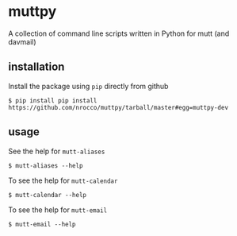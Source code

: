 muttpy
======

A collection of command line scripts written in Python for mutt (and davmail)


installation
------------

Install the package using `pip` directly from github

    $ pip install pip install https://github.com/nrocco/muttpy/tarball/master#egg=muttpy-dev


usage
-----

See the help for `mutt-aliases`

    $ mutt-aliases --help


To see the help for `mutt-calendar`

    $ mutt-calendar --help

To see the help for `mutt-email`

    $ mutt-email --help
